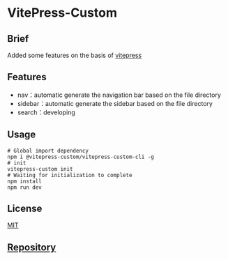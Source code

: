 # VitePress-Custom

## Brief
Added some features on the basis of  [vitepress](https://vitepress.vuejs.org)

## Features

- nav：automatic generate the navigation bar based on the file directory
- sidebar：automatic generate the sidebar based on the file directory
- search：developing

## Usage

```shell
# Global import dependency
npm i @vitepress-custom/vitepress-custom-cli -g
# init
vitepress-custom init
# Waiting for initialization to complete
npm install
npm run dev
```

## License

[MIT](./license)

## [Repository](https://github.com/vitepress-custom/vitepress-custom)
